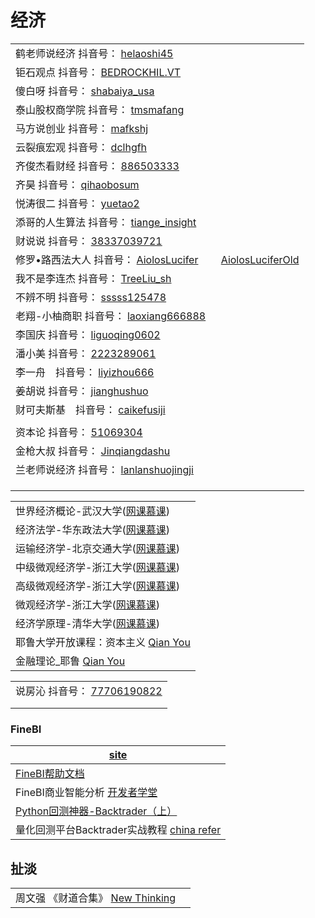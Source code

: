 # 经济

|                                                                                                                                                                                                                                                                                                                                                                                                                                                                                                                                                                                       |
| ------------------------------------------------------------------------------------------------------------------------------------------------------------------------------------------------------------------------------------------------------------------------------------------------------------------------------------------------------------------------------------------------------------------------------------------------------------------------------------------------------------------------------------------------------------------------------------- |
| 鹤老师说经济 抖音号： [helaoshi45](https://www.douyin.com/user/MS4wLjABAAAA\_BNHk7z-Cb6siiuXuGb068BrWZP0y303EoMyXlFPhdVGozhlm836OvGEERpe9DAt?author\_id=2049083474457133\&enter\_from=video\_detail\&enter\_method=video\_title\&from\_gid=6933894070485994767\&group\_id=6933894070485994767\&log\_pb=%7B%22impr\_id%22%3A%22021633805952310fdbddc0300fff0010a86a6170000000faf3213%22%7D)                                                                                                                                                                                                      |
| 钜石观点 抖音号： [BEDROCKHIL.VT](https://www.douyin.com/user/MS4wLjABAAAANKcqjyaKFQRPPQFk7h8k2K0f-GY66juLd2hLtgC9vX68fu-\_wTbR7ySyRYlRCMEW?author\_id=2400935829585758\&enter\_from=video\_detail\&enter\_method=video\_title\&from\_gid=6927664234901933316\&group\_id=6927664234901933316\&log\_pb=%7B%22impr\_id%22%3A%22021633806155252fdbddc0300fff0010a8498840000008d5523d1%22%7D)                                                                                                                                                                                                     |
| 傻白呀 抖音号： [shabaiya\_usa](https://www.douyin.com/user/MS4wLjABAAAAGLwNfNCA8cwEhJTEqlXlvKFYVrVYwUKcF3sAr11jHs0?author\_id=105974054636\&enter\_from=video\_detail\&enter\_method=video\_title\&from\_gid=6984656645632609567\&group\_id=6984656645632609567\&log\_pb=%7B%22impr\_id%22%3A%22021633780014922fdbddc0300fff0010a83d02f0000000ae1bf84%22%7D)                                                                                                                                                                                                                                |
| 泰山股权商学院 抖音号： [tmsmafang](https://www.douyin.com/user/MS4wLjABAAAA9g4Y7BSwsvywfwqb5b2B3fm4xpIx9rQRqCw1mjYF\_GM?author\_id=104200660216\&enter\_from=video\_detail\&enter\_method=video\_title\&from\_gid=7015430334917643531\&group\_id=7015430334917643531\&log\_pb=%7B%22impr\_id%22%3A%222021100906330201015022203856058C65%22%7D)                                                                                                                                                                                                                                                  |
| 马方说创业 抖音号： [mafkshj](https://www.douyin.com/user/MS4wLjABAAAArTLizOiyzDCUVmw1RSDZsY0O\_JtBR51nROhMx26N1pU?enter\_from=recommend\&enter\_method=video\_title\&from\_gid=7017281290290433310\&is\_full\_screen=0)                                                                                                                                                                                                                                                                                                                                                                       |
| 云裂痕宏观 抖音号： [dclhgfh](https://www.douyin.com/user/MS4wLjABAAAA3an2OMi6QAqzIEsu4dsf5nOvUbP3ATpaWtqEiVVn-Ng)                                                                                                                                                                                                                                                                                                                                                                                                                                                                             |
| 齐俊杰看财经 抖音号： [886503333](https://www.douyin.com/user/MS4wLjABAAAAY-lAIB3cMPwHych9oyFlxcERzYUs9Mqh7WyoR1lpVRY?author\_id=3361099874\&enter\_from=video\_detail\&enter\_method=video\_title\&from\_gid=6915573683134172416\&group\_id=6915573683134172416\&log\_pb=%7B%22impr\_id%22%3A%22021633806893127fdbddc0200fff0030a925bcf000000383a4098%22%7D)                                                                                                                                                                                                                                   |
| 齐昊 抖音号： [qihaobosum](https://www.douyin.com/user/MS4wLjABAAAAp\_j6ZSKtLiJehg0PhVoz-Oj52Ap8sw-z79KBFFP9pS-qQg0WMtZFJzpkNwEpw4jO?author\_id=1547739851923656\&enter\_from=follow\&enter\_method=comment\&from\_gid=7016918116479323403\&group\_id=7016918116479323403)                                                                                                                                                                                                                                                                                                                  |
| 悦涛很二 抖音号： [yuetao2](https://www.douyin.com/user/MS4wLjABAAAAlyOF3a2-ARY8F-h\_2VQKjsYha59b\_sXxlpHM9Ephzbw?author\_id=75755692616\&enter\_from=video\_detail\&enter\_method=video\_title\&from\_gid=6897850895124532484\&group\_id=6897850895124532484\&log\_pb=%7B%22impr\_id%22%3A%22021633810171946fdbddc0300fff0010a86969e000001301fa8ff%22%7D)                                                                                                                                                                                                                                    |
| 添哥的人生算法 抖音号： [tiange\_insight](https://www.douyin.com/user/MS4wLjABAAAAaGUhSkRFb5Ij0AM3UE7rjGgOJ1pRkX-4DbJtk8hS69HaLvcF-cq9ha36JKAchgKc?author\_id=1574123930394510\&enter\_from=video\_detail\&enter\_method=video\_title\&from\_gid=6923900477797043464\&group\_id=6923900477797043464\&log\_pb=%7B%22impr\_id%22%3A%22021633806462054fdbddc0100fff0030ad350300000000bb83949%22%7D)                                                                                                                                                                                                 |
| 财说说 抖音号： [38337039721](https://www.douyin.com/user/MS4wLjABAAAAJbXYD6uJyWgM7\_3pqRSCP7peZEcCxsrnwOhUzdBFTgg?enter\_from=follow\&enter\_method=video\_title\&from\_gid=7016886681278237952\&is\_full\_screen=0)                                                                                                                                                                                                                                                                                                                                                                        |
| 修罗•路西法大人 抖音号： [AiolosLucifer](https://www.douyin.com/user/MS4wLjABAAAATD4MQ8uF\_4Jyufu-kk-sfi\_ly1JOPkmojA00RVOOhbRzyVLzrkuDsgZP0VGf4pgb?enter\_from=search\_result\&enter\_method=search\_result\&extra\_params=%7B%22search\_id%22%3A%2220211010031102010150132072481C29C1%22%2C%22search\_result\_id%22%3A%224240143713316077%22%2C%22search\_keyword%22%3A%22%E4%BF%AE%E7%BD%97%E8%B7%AF%E8%A5%BF%E6%B3%95%E5%A4%A7%E4%BA%BA%22%2C%22search\_type%22%3A%22video%22%7D)　　 [AiolosLuciferOld](https://www.douyin.com/user/MS4wLjABAAAAYDI3R0ixgXnaUzqNju34YirhskUzCu2cZpd8A-D\_pnk) |
| 我不是李连杰 抖音号： [TreeLiu\_sh](https://www.douyin.com/user/MS4wLjABAAAAPeJG-dwlKVAwJtZYaEH7goDRUc416aNwsDJjGnUW6KE?author\_id=94076180054\&enter\_from=video\_detail\&enter\_method=video\_title\&from\_gid=6919857482819030280\&group\_id=6919857482819030280\&log\_pb=%7B%22impr\_id%22%3A%22021633806959373fdbddc0300fff0010a8a1121000000089d5a95%22%7D)                                                                                                                                                                                                                                |
| 不辨不明 抖音号： [sssss125478](https://www.douyin.com/user/MS4wLjABAAAAFtoPS2rxoMGHjKb1\_jaiVlAnPxV9JiKg3mh4s5aVuBTu70\_YDq5d3XmU9y-l4\_GX?enter\_from=follow\&enter\_method=video\_title\&from\_gid=7016310505354693899\&is\_full\_screen=0)                                                                                                                                                                                                                                                                                                                                                |
| 老翔-小柚商职 抖音号： [laoxiang666888](https://www.douyin.com/user/MS4wLjABAAAA4n7U-qm8SofQU39etlRGULgbb9OQrZpZuD5Hpgk7vcDFwL05Wc-\_k6ZfGEvtnpMO?author\_id=1745667028682819\&enter\_from=video\_detail\&enter\_method=video\_title\&from\_gid=6918847435959733517\&group\_id=6918847435959733517\&log\_pb=%7B%22impr\_id%22%3A%22021633807128025fdbd400a040000000a70528700000020cd9e3a%22%7D)                                                                                                                                                                                                 |
| 李国庆 抖音号： [liguoqing0602](https://www.douyin.com/user/MS4wLjABAAAAyw7nJSeoJAWQUr21hNjUzG4LCqn-gXObOKnCKKTICV69UlOvvG37ijw5FAycPoWX?author\_id=3315755127420029\&enter\_from=video\_detail\&enter\_method=video\_title\&from\_gid=6903652616086113539\&group\_id=6903652616086113539\&log\_pb=%7B%22impr\_id%22%3A%22021633809092854fdbddc0100fff0030ace165d0000002ade9791%22%7D)                                                                                                                                                                                                       |
| 潘小美 抖音号： [2223289061](https://www.douyin.com/user/MS4wLjABAAAAjPUhpWzsvp11t5eZmnT5cc5mLcRzxjJzP-j4cntIapk?author\_id=106124342748\&enter\_from=follow\&enter\_method=comment\&from\_gid=7016975281822944525\&group\_id=7016975281822944525\&log\_pb=%7B%22impr\_id%22%3A%22202110100507120101511852092022CFF0%22%7D)                                                                                                                                                                                                                                                                  |
| 李一舟　抖音号： [liyizhou666](https://www.douyin.com/user/MS4wLjABAAAAfJbYiohY4syKtJ5pCwbCV-KgSFQCnPMUiyRRWjBrdEo?enter\_from=recommend\&enter\_method=video\_title\&from\_gid=7008101249878887715\&is\_full\_screen=0)                                                                                                                                                                                                                                                                                                                                                                      |
| 姜胡说 抖音号： [jianghushuo](https://www.douyin.com/user/MS4wLjABAAAAxaSHyjKQyfWHKjIS1mYbpxxEQZpT8ogl\_eyks2M\_Twc?enter\_from=recommend\&enter\_method=video\_title\&from\_gid=7017782129727671582\&is\_full\_screen=0)                                                                                                                                                                                                                                                                                                                                                                    |
| 财可夫斯基　抖音号： [caikefusiji](https://www.douyin.com/user/MS4wLjABAAAA\_n-dkRyE1i9eqS8gInTOrs4ihqFN44\_54ALL22fJpDg)                                                                                                                                                                                                                                                                                                                                                                                                                                                                       |
|                                                                                                                                                                                                                                                                                                                                                                                                                                                                                                                                                                                       |
| 资本论 抖音号： [51069304](https://www.douyin.com/user/MS4wLjABAAAAd23jWkNJ2yPXAQseofIP-mEdScK7NhS5LFQun6nIjhs)                                                                                                                                                                                                                                                                                                                                                                                                                                                                              |
| 金枪大叔 抖音号： [Jinqiangdashu](https://www.douyin.com/user/MS4wLjABAAAAT4iFvoTOtlJCDuUMyovtft5NLQOnQZ-HECl7EGe-rT0)                                                                                                                                                                                                                                                                                                                                                                                                                                                                        |
| 兰老师说经济 抖音号： [lanlanshuojingji](https://www.douyin.com/user/MS4wLjABAAAAiBGWl5DacpdCBgNnGN61udRkiKrtEhdyYyUBkJWD1Fc)                                                                                                                                                                                                                                                                                                                                                                                                                                                                   |
|                                                                                                                                                                                                                                                                                                                                                                                                                                                                                                                                                                                       |
|                                                                                                                                                                                                                                                                                                                                                                                                                                                                                                                                                                                       |
|                                                                                                                                                                                                                                                                                                                                                                                                                                                                                                                                                                                       |

|                                                                                                |
| ---------------------------------------------------------------------------------------------- |
| 世界经济概论-武汉大学([网课慕课](https://www.youtube.com/playlist?list=PLqlw88i7XLoxhqOjylcAQhn9HpLAB9Kdr))  |
| 经济法学-华东政法大学([网课慕课](https://www.youtube.com/playlist?list=PLqlw88i7XLowwCj2vWc6C\_cKCU-nVbhkm)) |
| 运输经济学-北京交通大学([网课慕课](https://www.youtube.com/playlist?list=PLqlw88i7XLow6gQ3pYm9l83XTOeSNe9fg)) |
| 中级微观经济学-浙江大学([网课慕课](https://www.youtube.com/playlist?list=PLqlw88i7XLozLFymMg6jrG2NvrzY0zTWy)) |
| 高级微观经济学-浙江大学([网课慕课](https://www.youtube.com/playlist?list=PLqlw88i7XLoyCy9cb4rtH5U8b1gFrAJTl)) |
| 微观经济学-浙江大学([网课慕课](https://www.youtube.com/playlist?list=PLqlw88i7XLozr0iichVYx478mfLkEt\_sD))  |
| 经济学原理-清华大学([网课慕课](https://www.youtube.com/playlist?list=PLqlw88i7XLoy\_7te3JITb92p3ydWy9wg1))  |
| 耶鲁大学开放课程：资本主义 [Qian You](https://www.youtube.com/playlist?list=PLAEDA339484D8E413)             |
| 金融理论\_耶鲁 [Qian You](https://www.youtube.com/playlist?list=PLzyul8BgWXKz6mTaCrG-qS-X6FmnnXjA8)  |

|                                                                                                                                                                                                                                         |
| --------------------------------------------------------------------------------------------------------------------------------------------------------------------------------------------------------------------------------------- |
| 说房沁 抖音号： [77706190822](https://www.douyin.com/user/MS4wLjABAAAA8Bdr\_mW9MhX5BnUQjYac3wzXbOvph9Bp\_41jfKmB7o1jIRcvnEHsUeJfHtmwSwcD?enter\_from=recommend\&enter\_method=video\_title\&from\_gid=7014315812341255460\&is\_full\_screen=0) |
|                                                                                                                                                                                                                                         |
|                                                                                                                                                                                                                                         |

###

### FineBI

| [site](https://www.finebi.com)                                                                               |
| ------------------------------------------------------------------------------------------------------------ |
| [FineBI帮助文档](https://help.finebi.com/513/)                                                                   |
| FineBI商业智能分析 [开发者学堂](https://www.youtube.com/playlist?list=PLGmd9-PCMLhZCgjOj4wgjMSnR08jCnq73)               |
| [Python回测神器-Backtrader（上）](https://zhuanlan.zhihu.com/p/261735195)                                           |
| 量化回测平台Backtrader实战教程 [china refer](https://www.youtube.com/playlist?list=PLHxM50fGnEoVSkh8PAI7dTWtEFJuu9Yom) |

## 扯淡

|                                                                                                      |   |
| ---------------------------------------------------------------------------------------------------- | - |
| 周文强 《财道合集》 [New Thinking](https://www.youtube.com/playlist?list=PL\_QvAG3g5DBpwDZEACj1KVVQ7oqmYiEqj) |   |
